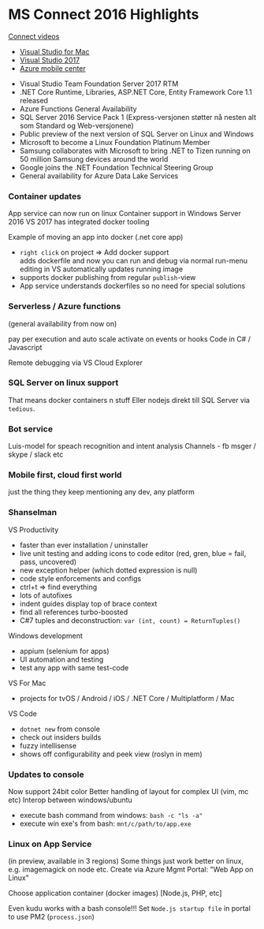 MS Connect 2016 Highlights
=====================

[Connect videos](https://connectevent.microsoft.com/)

* [Visual Studio for Mac](https://www.visualstudio.com/vs/visual-studio-mac/)
* [Visual Studio 2017](https://www.visualstudio.com/en-us/news/releasenotes/vs2017-relnotes)
* [Azure mobile center](https://mobile.azure.com/login)

- Visual Studio Team Foundation Server 2017 RTM
- .NET Core Runtime, Libraries, ASP.NET Core, Entity Framework Core 1.1 released
- Azure Functions General Availability
- SQL Server 2016 Service Pack 1 (Express-versjonen støtter nå nesten alt som Standard og Web-versjonene)
- Public preview of the next version of SQL Server on Linux and Windows
- Microsoft to become a Linux Foundation Platinum Member
- Samsung collaborates with Microsoft to bring .NET to Tizen running on 50 million Samsung devices around the world
- Google joins the .NET Foundation Technical Steering Group
- General availability for Azure Data Lake Services


### Container updates

App service can now run on linux
Container support in Windows Server 2016
VS 2017 has integrated docker tooling

Example of moving an app into docker (.net core app)
 - `right click` on project => Add docker support  
 adds dockerfile and now you can run and debug via normal run-menu
 editing in VS automatically updates running image
 - supports docker publishing from regular `publish`-view
 - App service understands dockerfiles so no need for special solutions
 
### Serverless / Azure functions
(general availability from now on)

pay per execution and auto scale
activate on events or hooks
Code in C# / Javascript

Remote debugging via VS Cloud Explorer

### SQL Server on linux support
That means docker containers n stuff
Eller nodejs direkt till SQL Server via `tedious`.

### Bot service
Luis-model for speach recognition and intent analysis
Channels - fb msger / skype / slack etc

### Mobile first, cloud first world
just the thing they keep mentioning
any dev, any platform

### Shanselman

VS Productivity  
* faster than ever installation / uninstaller
* live unit testing and adding icons to code editor (red, gren, blue = fail, pass, uncovered)
* new exception helper (which dotted expression is null)
* code style enforcements and configs
* ctrl+t => find everything
* lots of autofixes
* indent guides display top of brace context
* find all references turbo-boosted
* C#7 tuples and deconstruction: `var (int, count) = ReturnTuples()`

Windows development  
* appium (selenium for apps)
* UI automation and testing
* test any app with same test-code

VS For Mac  
* projects for tvOS / Android / iOS / .NET Core / Multiplatform / Mac

VS Code  
* `dotnet new` from console
* check out insiders builds
* fuzzy intellisense
* shows off configurability and peek view (roslyn in mem)

### Updates to console
Now support 24bit color
Better handling of layout for complex UI (vim, mc etc)
Interop between windows/ubuntu
* execute bash command from windows: `bash -c "ls -a"`
* execute win exe's from bash: `mnt/c/path/to/app.exe`

### Linux on App Service
(in preview, available in 3 regions)
Some things just work better on linux, e.g. imagemagick on node etc.
Create via Azure Mgmt Portal: "Web App on Linux"

Choose application container (docker images) [Node.js, PHP, etc]

Even kudu works with a bash console!!!
Set `Node.js startup file` in portal to use PM2 (`process.json`)
